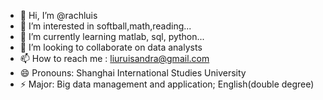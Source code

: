 - 👋 Hi, I’m @rachluis
- 👀 I’m interested in softball,math,reading...
- 🌱 I’m currently learning matlab, sql, python...
- 💞️ I’m looking to collaborate on data analysts
- 📫 How to reach me : liuruisandra@gmail.com
- 😄 Pronouns: Shanghai International Studies University
- ⚡ Major: Big data management and application;  English(double degree)

<!---
rachluis/rachluis is a ✨ special ✨ repository because its `README.md` (this file) appears on your GitHub profile.
You can click the Preview link to take a look at your changes.
--->

